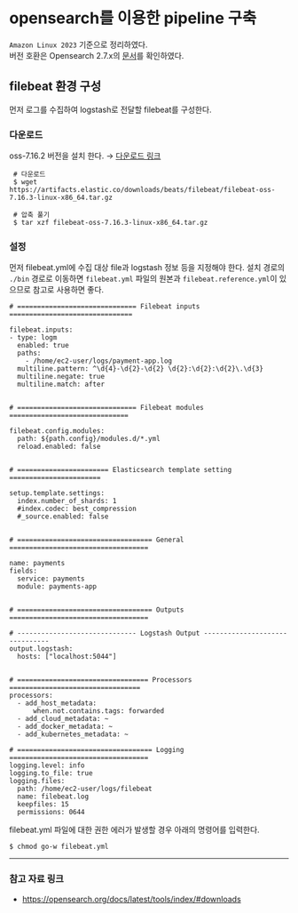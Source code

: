 # opensearch를 이용한 pipeline 구축

`Amazon Linux 2023` 기준으로 정리하였다.  
버전 호환은 Opensearch 2.7.x의 [문서](https://opensearch.org/docs/latest/tools/index/#downloads)를 확인하였다.

## filebeat 환경 구성

먼저 로그를 수집하여 logstash로 전달할 filebeat를 구성한다.

### 다운로드

oss-7.16.2 버전을 설치 한다. → [다운로드 링크](https://opensearch.org/docs/latest/tools/index/#downloads)

```shell
 # 다운로드
 $ wget https://artifacts.elastic.co/downloads/beats/filebeat/filebeat-oss-7.16.3-linux-x86_64.tar.gz
 
 # 압축 풀기
 $ tar xzf filebeat-oss-7.16.3-linux-x86_64.tar.gz
```

### 설정

먼저 filebeat.yml에 수집 대상 file과 logstash 정보 등을 지정해야 한다.
설치 경로의 `./bin` 경로로 이동하면 `filebeat.yml` 파일의 원본과 `filebeat.reference.yml`이 있으므로 참고로 사용하면 좋다.

```
# ============================== Filebeat inputs ===============================

filebeat.inputs:
- type: logm
  enabled: true
  paths:
    - /home/ec2-user/logs/payment-app.log
  multiline.pattern: ^\d{4}-\d{2}-\d{2} \d{2}:\d{2}:\d{2}\.\d{3}
  multiline.negate: true
  multiline.match: after


# ============================== Filebeat modules ==============================

filebeat.config.modules:
  path: ${path.config}/modules.d/*.yml
  reload.enabled: false


# ======================= Elasticsearch template setting =======================

setup.template.settings:
  index.number_of_shards: 1
  #index.codec: best_compression
  #_source.enabled: false


# ================================== General ===================================

name: payments
fields:
  service: payments
  module: payments-app


# ================================== Outputs ===================================

# ------------------------------ Logstash Output -------------------------------
output.logstash:
  hosts: ["localhost:5044"]


# ================================= Processors =================================
processors:
  - add_host_metadata:
      when.not.contains.tags: forwarded
  - add_cloud_metadata: ~
  - add_docker_metadata: ~
  - add_kubernetes_metadata: ~

# ================================== Logging ===================================
logging.level: info
logging.to_file: true
logging.files:
  path: /home/ec2-user/logs/filebeat
  name: filebeat.log
  keepfiles: 15
  permissions: 0644
```

filebeat.yml 파일에 대한 권한 에러가 발생할 경우 아래의 명령어를 입력한다.

```shell
$ chmod go-w filebeat.yml
```

---

### 참고 자료 링크

* https://opensearch.org/docs/latest/tools/index/#downloads
